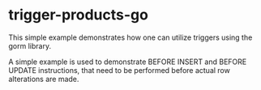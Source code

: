 # trigger-products-go

This simple example demonstrates how one can utilize triggers using the gorm library.

A simple example is used to demonstrate BEFORE INSERT and BEFORE UPDATE instructions, that need to be performed before actual row alterations are made.
